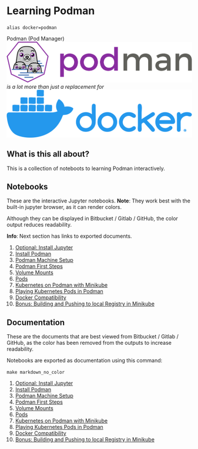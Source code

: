# Learning Podman

`alias docker=podman`

Podman (Pod Manager)
![Podman](./img/podman-logo.svg)
_is a lot more than just a replacement for_
![Docker](./img/docker-logo.svg)


## What is this all about?

This is a collection of noteboots to learning Podman interactively.


## Notebooks

These are the interactive Jupyter notebooks.
**Note**: They work best with the built-in jupyter browser, as it can render colors.

Although they can be displayed in Bitbucket / Gitlab / GitHub, the color output reduces readability.

**Info**: Next section has links to exported documents.

1. [Optional: Install Jupyter](./00_Install_Jupyter.ipynb)
1. [Install Podman](./00_Install_Podman.ipynb)
1. [Podman Machine Setup](./01_Podman_Setup.ipynb)
1. [Podman First Steps](./02_Podman_First_Steps.ipynb)
1. [Volume Mounts](./03_Container_Volume_Mounts.ipynb)
1. [Pods](./04_Pods.ipynb)
1. [Kubernetes on Podman with Minikube](./05_Minikube_on_Podman.ipynb)
1. [Playing Kubernetes Pods in Podman](./06_Play_Kubernetes_Pods.ipynb)
1. [Docker Compatibility](./07_Docker_Compatibility_and_Compose.ipynb)
1. [Bonus: Building and Pushing to local Registry in Minikube](./08_Bonus_Building_and_Pushing_Images_to_Minikube.ipynb)


## Documentation

These are the documents that are best viewed from Bitbucket / Gitlab / GitHub, as the color has been removed from the outputs to increase readability.

Notebooks are exported as documentation using this command:

`make markdown_no_color`

1. [Optional: Install Jupyter](doc/00_Install_Jupyter.md)
1. [Install Podman](doc/00_Install_Podman.md)
1. [Podman Machine Setup](doc/01_Podman_Setup.md)
1. [Podman First Steps](doc/02_Podman_First_Steps.md)
1. [Volume Mounts](doc/03_Container_Volume_Mounts.md)
1. [Pods](doc/04_Pods.md)
1. [Kubernetes on Podman with Minikube](doc/05_Minikube_on_Podman.md)
1. [Playing Kubernetes Pods in Podman](doc/06_Play_Kubernetes_Pods.md)
1. [Docker Compatibility](doc/07_Docker_Compatibility_and_Compose.md)
1. [Bonus: Building and Pushing to local Registry in Minikube](doc/08_Bonus_Building_and_Pushing_Images_to_Minikube.md)

